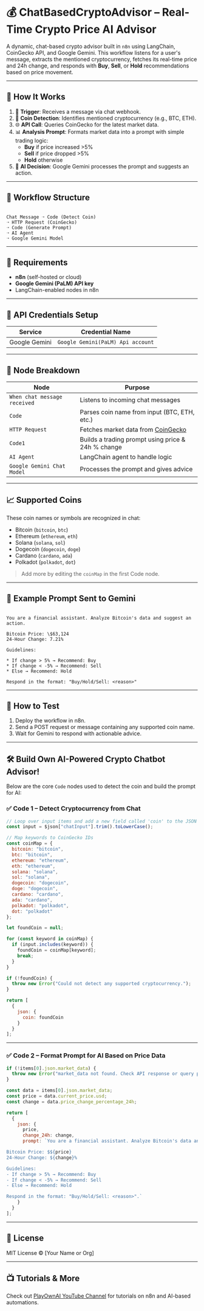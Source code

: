 # 💰 ChatBasedCryptoAdvisor – Real-Time Crypto Price AI Advisor

A dynamic, chat-based crypto advisor built in `n8n` using LangChain, CoinGecko API, and Google Gemini. This workflow listens for a user's message, extracts the mentioned cryptocurrency, fetches its real-time price and 24h change, and responds with **Buy**, **Sell**, or **Hold** recommendations based on price movement.

---

## 🧠 How It Works

1. 🔔 **Trigger**: Receives a message via chat webhook.
2. 🧾 **Coin Detection**: Identifies mentioned cryptocurrency (e.g., BTC, ETH).
3. 🌐 **API Call**: Queries CoinGecko for the latest market data.
4. 📊 **Analysis Prompt**: Formats market data into a prompt with simple trading logic:
   - **Buy** if price increased >5%
   - **Sell** if price dropped >5%
   - **Hold** otherwise
5. 🤖 **AI Decision**: Google Gemini processes the prompt and suggests an action.

---

## 🧩 Workflow Structure

```

Chat Message ➝ Code (Detect Coin)
➝ HTTP Request (CoinGecko)
➝ Code (Generate Prompt)
➝ AI Agent
➝ Google Gemini Model

```

---

## 🔧 Requirements

- **n8n** (self-hosted or cloud)
- **Google Gemini (PaLM) API key**
- LangChain-enabled nodes in n8n

---

## 🔐 API Credentials Setup

| Service         | Credential Name                         |
|-----------------|------------------------------------------|
| Google Gemini   | `Google Gemini(PaLM) Api account`       |

---

## 🧠 Node Breakdown

| Node                     | Purpose                                                         |
|--------------------------|-----------------------------------------------------------------|
| `When chat message received` | Listens to incoming chat messages                           |
| `Code`                   | Parses coin name from input (BTC, ETH, etc.)                   |
| `HTTP Request`           | Fetches market data from [CoinGecko](https://coingecko.com)    |
| `Code1`                  | Builds a trading prompt using price & 24h % change              |
| `AI Agent`               | LangChain agent to handle logic                                 |
| `Google Gemini Chat Model` | Processes the prompt and gives advice                        |

---

## 📈 Supported Coins

These coin names or symbols are recognized in chat:

- Bitcoin (`bitcoin`, `btc`)
- Ethereum (`ethereum`, `eth`)
- Solana (`solana`, `sol`)
- Dogecoin (`dogecoin`, `doge`)
- Cardano (`cardano`, `ada`)
- Polkadot (`polkadot`, `dot`)

> Add more by editing the `coinMap` in the first Code node.

---

## 📌 Example Prompt Sent to Gemini

```

You are a financial assistant. Analyze Bitcoin's data and suggest an action.

Bitcoin Price: \$63,124
24-Hour Change: 7.21%

Guidelines:

* If change > 5% → Recommend: Buy
* If change < -5% → Recommend: Sell
* Else → Recommend: Hold

Respond in the format: "Buy/Hold/Sell: <reason>"

````

---

## 🧪 How to Test

1. Deploy the workflow in n8n.
2. Send a POST request or message containing any supported coin name.
3. Wait for Gemini to respond with actionable advice.

---

## 🛠️ Build Own AI-Powered Crypto Chatbot Advisor!

Below are the core `Code` nodes used to detect the coin and build the prompt for AI:

### ✅ Code 1 – Detect Cryptocurrency from Chat

```js
// Loop over input items and add a new field called 'coin' to the JSON of each one
const input = $json["chatInput"].trim().toLowerCase();

// Map keywords to CoinGecko IDs
const coinMap = {
  bitcoin: "bitcoin",
  btc: "bitcoin",
  ethereum: "ethereum",
  eth: "ethereum",
  solana: "solana",
  sol: "solana",
  dogecoin: "dogecoin",
  doge: "dogecoin",
  cardano: "cardano",
  ada: "cardano",
  polkadot: "polkadot",
  dot: "polkadot"
};

let foundCoin = null;

for (const keyword in coinMap) {
  if (input.includes(keyword)) {
    foundCoin = coinMap[keyword];
    break;
  }
}

if (!foundCoin) {
  throw new Error("Could not detect any supported cryptocurrency.");
}

return [
  {
    json: {
      coin: foundCoin
    }
  }
];
````

---

### ✅ Code 2 – Format Prompt for AI Based on Price Data

```js
if (!items[0].json.market_data) {
  throw new Error("market_data not found. Check API response or query params.");
}

const data = items[0].json.market_data;
const price = data.current_price.usd;
const change = data.price_change_percentage_24h;

return [
  {
    json: {
      price,
      change_24h: change,
      prompt: `You are a financial assistant. Analyze Bitcoin's data and suggest an action.

Bitcoin Price: $${price}
24-Hour Change: ${change}%

Guidelines:
- If change > 5% → Recommend: Buy
- If change < -5% → Recommend: Sell
- Else → Recommend: Hold

Respond in the format: "Buy/Hold/Sell: <reason>".`
    }
  }
];
```

---

## 📜 License

MIT License © \[Your Name or Org]

---

## 📺 Tutorials & More

Check out [PlayOwnAI YouTube Channel](https://www.youtube.com/@PlayOwnAi) for tutorials on n8n and AI-based automations.

```

